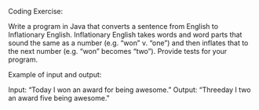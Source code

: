 Coding Exercise:

Write a program in Java that converts a sentence from English to Inflationary English. Inflationary English takes words and word parts that sound the same as a number (e.g. “won” v. “one”) and then inflates that to the next number (e.g. “won” becomes “two”). Provide tests for your program.

Example of input and output:

Input: “Today I won an award for being awesome.”
Output: “Threeday I two an award five being awesome."
